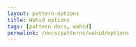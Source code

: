 ```yaml
---
layout: pattern-options
title: Wahid options
tags: [pattern docs, wahid]
permalink: /docs/patterns/wahid/options
---
```


